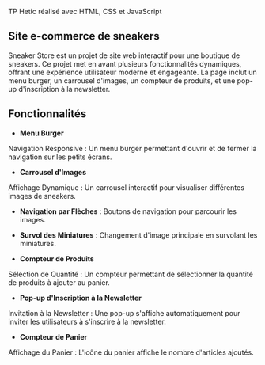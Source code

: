 TP Hetic réalisé avec HTML, CSS et JavaScript

## Site e-commerce de sneakers

Sneaker Store est un projet de site web interactif pour une boutique de sneakers. Ce projet met en avant plusieurs fonctionnalités dynamiques, offrant une expérience utilisateur moderne et engageante. La page inclut un menu burger, un carrousel d'images, un compteur de produits, et une pop-up d'inscription à la newsletter.

## Fonctionnalités

- **Menu Burger**

Navigation Responsive : Un menu burger permettant d'ouvrir et de fermer la navigation sur les petits écrans.

- **Carrousel d'Images**

Affichage Dynamique : Un carrousel interactif pour visualiser différentes images de sneakers.

- **Navigation par Flèches** : Boutons de navigation pour parcourir les images.

- **Survol des Miniatures** : Changement d'image principale en survolant les miniatures.

- **Compteur de Produits**

Sélection de Quantité : Un compteur permettant de sélectionner la quantité de produits à ajouter au panier.

- **Pop-up d'Inscription à la Newsletter**


Invitation à la Newsletter : Une pop-up s'affiche automatiquement pour inviter les utilisateurs à s'inscrire à la newsletter.

- **Compteur de Panier**

Affichage du Panier : L'icône du panier affiche le nombre d'articles ajoutés.
